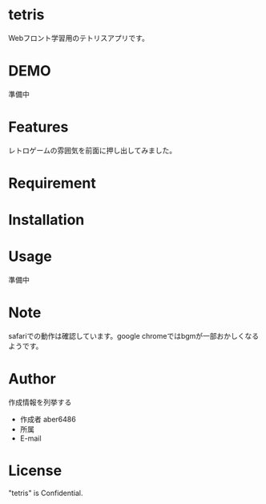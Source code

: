 # tetris

Webフロント学習用のテトリスアプリです。

# DEMO

準備中

# Features

レトロゲームの雰囲気を前面に押し出してみました。

# Requirement


# Installation


# Usage

準備中

# Note

safariでの動作は確認しています。google chromeではbgmが一部おかしくなるようです。

# Author

作成情報を列挙する

* 作成者 aber6486
* 所属
* E-mail

# License

"tetris" is Confidential.
